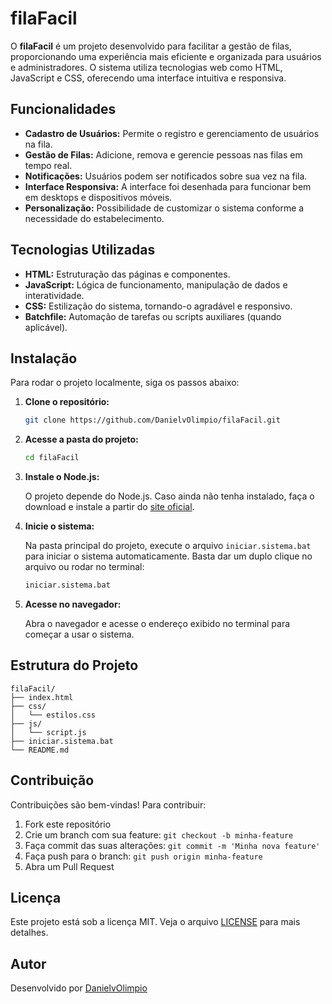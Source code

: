 # filaFacil

O **filaFacil** é um projeto desenvolvido para facilitar a gestão de filas, proporcionando uma experiência mais eficiente e organizada para usuários e administradores. O sistema utiliza tecnologias web como HTML, JavaScript e CSS, oferecendo uma interface intuitiva e responsiva.

## Funcionalidades

- **Cadastro de Usuários:** Permite o registro e gerenciamento de usuários na fila.
- **Gestão de Filas:** Adicione, remova e gerencie pessoas nas filas em tempo real.
- **Notificações:** Usuários podem ser notificados sobre sua vez na fila.
- **Interface Responsiva:** A interface foi desenhada para funcionar bem em desktops e dispositivos móveis.
- **Personalização:** Possibilidade de customizar o sistema conforme a necessidade do estabelecimento.

## Tecnologias Utilizadas

- **HTML:** Estruturação das páginas e componentes.
- **JavaScript:** Lógica de funcionamento, manipulação de dados e interatividade.
- **CSS:** Estilização do sistema, tornando-o agradável e responsivo.
- **Batchfile:** Automação de tarefas ou scripts auxiliares (quando aplicável).

## Instalação

Para rodar o projeto localmente, siga os passos abaixo:

1. **Clone o repositório:**
   ```bash
   git clone https://github.com/DanielvOlimpio/filaFacil.git
   ```

2. **Acesse a pasta do projeto:**
   ```bash
   cd filaFacil
   ```

3. **Instale o Node.js:**

   O projeto depende do Node.js. Caso ainda não tenha instalado, faça o download e instale a partir do [site oficial](https://nodejs.org/).

4. **Inicie o sistema:**

   Na pasta principal do projeto, execute o arquivo `iniciar.sistema.bat` para iniciar o sistema automaticamente. Basta dar um duplo clique no arquivo ou rodar no terminal:
   ```bash
   iniciar.sistema.bat
   ```

5. **Acesse no navegador:**

   Abra o navegador e acesse o endereço exibido no terminal para começar a usar o sistema.

## Estrutura do Projeto

```
filaFacil/
├── index.html
├── css/
│   └── estilos.css
├── js/
│   └── script.js
├── iniciar.sistema.bat
└── README.md
```

## Contribuição

Contribuições são bem-vindas! Para contribuir:

1. Fork este repositório
2. Crie um branch com sua feature: `git checkout -b minha-feature`
3. Faça commit das suas alterações: `git commit -m 'Minha nova feature'`
4. Faça push para o branch: `git push origin minha-feature`
5. Abra um Pull Request

## Licença

Este projeto está sob a licença MIT. Veja o arquivo [LICENSE](LICENSE) para mais detalhes.

## Autor

Desenvolvido por [DanielvOlimpio](https://github.com/DanielvOlimpio)
